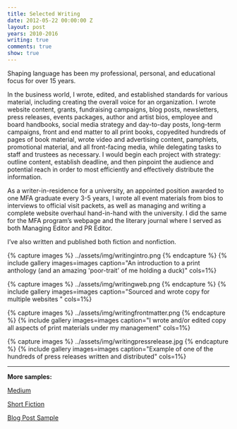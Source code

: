 ```yaml
---
title: Selected Writing
date: 2012-05-22 00:00:00 Z
layout: post
years: 2010-2016
writing: true
comments: true
show: true
---
```


Shaping language has been my professional, personal, and educational focus for over 15 years.

In the business world, I wrote, edited, and established standards for various material, including creating the overall voice for an organization. I wrote website content, grants, fundraising campaigns, blog posts, newsletters, press releases, events packages, author and artist bios, employee and board handbooks, social media strategy and day-to-day posts, long-term campaigns, front and end matter to all print books, copyedited hundreds of pages of book material, wrote video and advertising content, pamphlets, promotional material, and all front-facing media, while delegating tasks to staff and trustees as necessary. I would begin each project with strategy: outline content, establish deadline, and then pinpoint the audience and potential reach in order to most efficiently and effectively distribute the information.

As a writer-in-residence for a university, an appointed position awarded to one MFA graduate every 3-5 years, I wrote all event materials from bios to interviews to official visit packets, as well as managing and writing a complete website overhaul hand-in-hand with the university. I did the same for the MFA program’s webpage and the literary journal where I served as both Managing Editor and PR Editor.

I’ve also written and published both fiction and nonfiction. 

 
{% capture images %}
../assets/img/writingintro.png
{% endcapture %}
{% include gallery images=images caption="An introduction to a print anthology (and an amazing 'poor-trait' of me holding a duck)" cols=1%}

{% capture images %}
  ../assets/img/writingweb.png
  {% endcapture %}
{% include gallery images=images caption="Sourced and wrote copy for multiple websites " cols=1%}

{% capture images %}
  ../assets/img/writingfrontmatter.png
   {% endcapture %}
{% include gallery images=images caption="I wrote and/or edited copy all aspects of print materials under my management" cols=1%}

{% capture images %}
   ../assets/img/writingpressrelease.jpg
{% endcapture %}
{% include gallery images=images caption="Example of one of the hundreds of press releases written and distributed" cols=1%}

---

**More samples:**

<p><a href="https://blog.politicsmeanspolitics.com/@katiehaab">Medium</a></p>
<p><a href="http://burrowpress.com/tag/katie-angermeier/">Short Fiction</a></p>
<p><a href="https://austinbatcave.org/2015/02/10/lewis-carnegie-a-love-story/">Blog Post Sample</a></p>
